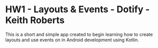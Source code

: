 # HW1 - Layouts & Events - Dotify - Keith Roberts

This is a short and simple app created to begin learning how to create layouts and use events on in Android development  using Kotlin.
